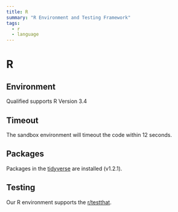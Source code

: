 ```yaml
---
title: R
summary: "R Environment and Testing Framework"
tags:
  - r
  - language
---
```


# R

## Environment

Qualified supports R Version 3.4

## Timeout

The sandbox environment will timeout the code within 12 seconds.

## Packages

Packages in the [tidyverse](https://www.tidyverse.org/) are installed (v1.2.1).

## Testing

Our R environment supports the [r/testthat](/reference/languages/r/testthat).
